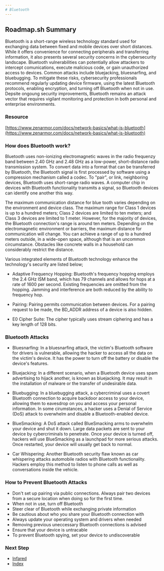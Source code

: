 ```yaml
---
# Bluetooth
---
```

## Roadmap.sh Summary
Bluetooth is a short-range wireless technology standard used for exchanging data between fixed and mobile devices over short distances. While it offers convenience for connecting peripherals and transferring information, it also presents several security concerns in the cybersecurity landscape. Bluetooth vulnerabilities can potentially allow attackers to intercept comunications, execute malicious code, or gain unauthorized access to devices. Common attacks include bluejacking, bluesnarfing, and bluebugging. To mitigate these risks, cybersecurity professionals recommend regularly updating device firmware, using the latest Bluetooth protocols, enabling encryption, and turning off Bluetooth when not in use. Depsite ongoung security improvements, Bluetooth remains an attack vector that requires vigilant monitoring and protection in both personal and enterprise environments.

### Resource
[https://www.zenarmor.com/docs/network-basics/what-is-bluetooth](https://www.zenarmor.com/docs/network-basics/what-is-bluetooth)

### How does Bluetooth work?

Bluetooth uses non-ionizing electromagnetic waves in the radio frequenzy band between 2.40 GHz and 2.48 GHz as a low-power, short-distance radio transmission system. To convert data into a format that can be transferred by Bluetooth, the Bluetooth signal is first processed by software using a compression mechanism called a codec. To "pair", or link, neighboring devices, Bluetooth uses short-range radio waves. A computer chip in devices with Bluetooth functionality transmits a signal, so Bluetooth devices can identify one another this way.

The maximum communication distance for blue tooth varies depending on the environment and device class. The maximum range for Class 1 devices is up to a hundred meters; Class 2 devices are limited to ten meters; and Class 3 devices are limited to 1 meter. However, for the majority of devices, the Bluetooth connection's range is around ten meters. Depending on the electromagnetic environment or barriers, the maximum distance for communication will change. You can achieve a range of up to a hundred  meters outside, in a wide-open space, although that is an uncommon circumstance. Obstacles like concrete walls in a household can considerably restrict the distance.

Various integrated elements of Bluetooth technology enhance the technology's security are listed below;

- Adaptive Frequency Hopping: Bluetooth's frequency hopping employs the 2.4 GHz ISM band, which has 79 channels and allows for hops at a rate of 1600 per second. Existing frequencies are omitted from the hopping. Jamming and interference are both reduced by the ability to frequency hop.

- Pairing: Pairing permits communication between devices. For a pairing request to be made, the BD_ADDR address of a device is also hidden.

- E0 Cipher Suite: The cipher typically uses stream ciphering and has a key length of 128 bits.

### Bluetooth Attacks

- Bluesnarfing: In a bluesnarfing attack, the victim's Bluetooth software for drivers is vulnerable, allowing the hacker to access all the data on the victim's device. It has the power to turn off the battery or disable the device's features.

- Bluejacking: In a different scenario, when a Bluetooth device uses spam advertising to hijack another, is known as bluejacking. It may result in the installation of malware or the transfer of undesirable data.

- Bluebugging: In a bluebugging attack, a cybercriminal uses a covert Bluetooth connection to acquire backdoor access to your device, allowing them to eavesdrop on you and access your personal information. In some cirumstances, a hacker uses a Denial of Service (DoS) attack to overwhelm and disable a Bluetooth-enabled device.

- BlueSmacking: A DoS attack called BlueSmacking arms to overwhelm your device and shut it down. Large data packets are sent to your device by cybercriminals to penetrate. Once your device is turned off, hackers will use BlueSmacking as a launchpad for more serious attacks. Once restarted, your device will usually get back to normal.

- Car Whispering: Another Bluetooth security flaw known as car whispering attacks automobile radios with Bluetooth functionality. Hackers employ this method to listen to phone calls as well as conversations inside the vehicle.

### How to Prevent Bluetooth Attacks

- Don't set up pairing via public connections. Always pair two devices from a secure location when doing so for the first time.
- When not in use, turn off Bluetooth
- Steer clear of Bluetooth while exchanging private information
- Be cautious about who you share your Bluetooth connection with
- Always update your operating system and drivers when needed
- Removing previous uneccessary Bluetooth connections is advised
- Ensure that your device is untracable
- To prevent Bluetooth spying, set your device to undiscoverable

### Next Step
- [Infared](https://github.com/Sisu-Sus/CyberSec-RoadMap/blob/main/Fundamental_IT_Skills/Connection_Types_And_Functions/Infared.md)
- [Index](https://github.com/Sisu-Sus/CyberSec-RoadMap/blob/main/index.md)
